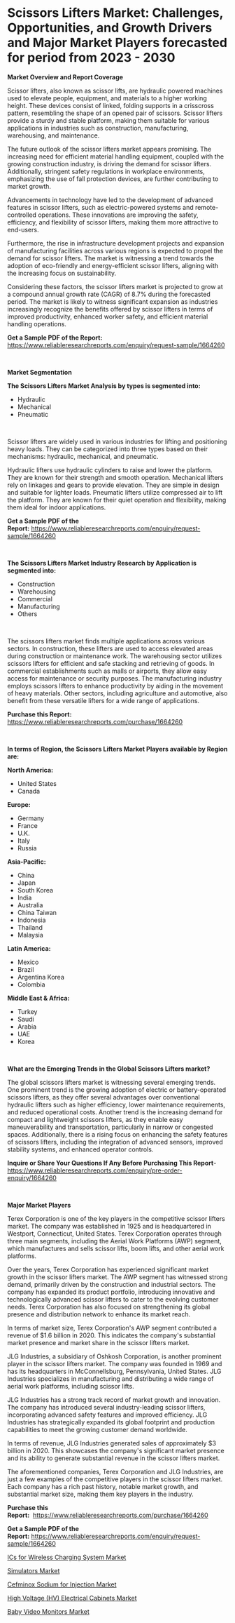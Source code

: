 <p><h1>Scissors Lifters Market: Challenges, Opportunities, and Growth Drivers and Major Market Players forecasted for period from 2023 - 2030</h1></p><p><strong>Market Overview and Report Coverage</strong></p>
<p><p>Scissor lifters, also known as scissor lifts, are hydraulic powered machines used to elevate people, equipment, and materials to a higher working height. These devices consist of linked, folding supports in a crisscross pattern, resembling the shape of an opened pair of scissors. Scissor lifters provide a sturdy and stable platform, making them suitable for various applications in industries such as construction, manufacturing, warehousing, and maintenance.</p><p>The future outlook of the scissor lifters market appears promising. The increasing need for efficient material handling equipment, coupled with the growing construction industry, is driving the demand for scissor lifters. Additionally, stringent safety regulations in workplace environments, emphasizing the use of fall protection devices, are further contributing to market growth.</p><p>Advancements in technology have led to the development of advanced features in scissor lifters, such as electric-powered systems and remote-controlled operations. These innovations are improving the safety, efficiency, and flexibility of scissor lifters, making them more attractive to end-users.</p><p>Furthermore, the rise in infrastructure development projects and expansion of manufacturing facilities across various regions is expected to propel the demand for scissor lifters. The market is witnessing a trend towards the adoption of eco-friendly and energy-efficient scissor lifters, aligning with the increasing focus on sustainability.</p><p>Considering these factors, the scissor lifters market is projected to grow at a compound annual growth rate (CAGR) of 8.7% during the forecasted period. The market is likely to witness significant expansion as industries increasingly recognize the benefits offered by scissor lifters in terms of improved productivity, enhanced worker safety, and efficient material handling operations.</p></p>
<p><strong>Get a Sample PDF of the Report:</strong> <a href="https://www.reliableresearchreports.com/enquiry/request-sample/1664260">https://www.reliableresearchreports.com/enquiry/request-sample/1664260</a></p>
<p>&nbsp;</p>
<p><strong>Market Segmentation</strong></p>
<p><strong>The Scissors Lifters Market Analysis by types is segmented into:</strong></p>
<p><ul><li>Hydraulic</li><li>Mechanical</li><li>Pneumatic</li></ul></p>
<p>&nbsp;</p>
<p><p>Scissor lifters are widely used in various industries for lifting and positioning heavy loads. They can be categorized into three types based on their mechanisms: hydraulic, mechanical, and pneumatic. </p><p>Hydraulic lifters use hydraulic cylinders to raise and lower the platform. They are known for their strength and smooth operation. Mechanical lifters rely on linkages and gears to provide elevation. They are simple in design and suitable for lighter loads. Pneumatic lifters utilize compressed air to lift the platform. They are known for their quiet operation and flexibility, making them ideal for indoor applications.</p></p>
<p><strong>Get a Sample PDF of the Report:</strong>&nbsp;<a href="https://www.reliableresearchreports.com/enquiry/request-sample/1664260">https://www.reliableresearchreports.com/enquiry/request-sample/1664260</a></p>
<p>&nbsp;</p>
<p><strong>The Scissors Lifters Market Industry Research by Application is segmented into:</strong></p>
<p><ul><li>Construction</li><li>Warehousing</li><li>Commercial</li><li>Manufacturing</li><li>Others</li></ul></p>
<p>&nbsp;</p>
<p><p>The scissors lifters market finds multiple applications across various sectors. In construction, these lifters are used to access elevated areas during construction or maintenance work. The warehousing sector utilizes scissors lifters for efficient and safe stacking and retrieving of goods. In commercial establishments such as malls or airports, they allow easy access for maintenance or security purposes. The manufacturing industry employs scissors lifters to enhance productivity by aiding in the movement of heavy materials. Other sectors, including agriculture and automotive, also benefit from these versatile lifters for a wide range of applications.</p></p>
<p><strong>Purchase this Report:</strong>&nbsp; <a href="https://www.reliableresearchreports.com/purchase/1664260">https://www.reliableresearchreports.com/purchase/1664260</a></p>
<p>&nbsp;</p>
<p><strong>In terms of Region, the Scissors Lifters Market Players available by Region are:</strong></p>
<p>
    <p> <strong> North America: </strong>
        <ul>
            <li>United States</li>
            <li>Canada</li>
        </ul>
        </p> 
    <p> <strong> Europe: </strong>
        <ul>
            <li>Germany</li>
            <li>France</li>
            <li>U.K.</li>
            <li>Italy</li>
            <li>Russia</li>
        </ul>
        </p> 
    <p> <strong> Asia-Pacific: </strong>
        <ul>
            <li>China</li>
            <li>Japan</li>
            <li>South Korea</li>
            <li>India</li>
            <li>Australia</li>
            <li>China Taiwan</li>
            <li>Indonesia</li>
            <li>Thailand</li>
            <li>Malaysia</li>
        </ul>
        </p> 
    <p> <strong> Latin America: </strong>
        <ul>
            <li>Mexico</li>
            <li>Brazil</li>
            <li>Argentina Korea</li>
            <li>Colombia</li>
        </ul>
        </p> 
    <p> <strong> Middle East & Africa: </strong>
        <ul>
            <li>Turkey</li>
            <li>Saudi</li>
            <li>Arabia</li>
            <li>UAE</li>
            <li>Korea</li>
        </ul>
    </p>
    </p>
<p>&nbsp;</p>
<p><strong>What are the Emerging Trends in the Global Scissors Lifters market?</strong></p>
<p><p>The global scissors lifters market is witnessing several emerging trends. One prominent trend is the growing adoption of electric or battery-operated scissors lifters, as they offer several advantages over conventional hydraulic lifters such as higher efficiency, lower maintenance requirements, and reduced operational costs. Another trend is the increasing demand for compact and lightweight scissors lifters, as they enable easy maneuverability and transportation, particularly in narrow or congested spaces. Additionally, there is a rising focus on enhancing the safety features of scissors lifters, including the integration of advanced sensors, improved stability systems, and enhanced operator controls.</p></p>
<p><strong>Inquire or Share Your Questions If Any Before Purchasing This Report</strong>- <a href="https://www.reliableresearchreports.com/enquiry/pre-order-enquiry/1664260">https://www.reliableresearchreports.com/enquiry/pre-order-enquiry/1664260</a></p>
<p>&nbsp;</p>
<p><strong>Major Market Players</strong></p>
<p><p>Terex Corporation is one of the key players in the competitive scissor lifters market. The company was established in 1925 and is headquartered in Westport, Connecticut, United States. Terex Corporation operates through three main segments, including the Aerial Work Platforms (AWP) segment, which manufactures and sells scissor lifts, boom lifts, and other aerial work platforms.</p><p>Over the years, Terex Corporation has experienced significant market growth in the scissor lifters market. The AWP segment has witnessed strong demand, primarily driven by the construction and industrial sectors. The company has expanded its product portfolio, introducing innovative and technologically advanced scissor lifters to cater to the evolving customer needs. Terex Corporation has also focused on strengthening its global presence and distribution network to enhance its market reach.</p><p>In terms of market size, Terex Corporation's AWP segment contributed a revenue of $1.6 billion in 2020. This indicates the company's substantial market presence and market share in the scissor lifters market.</p><p>JLG Industries, a subsidiary of Oshkosh Corporation, is another prominent player in the scissor lifters market. The company was founded in 1969 and has its headquarters in McConnellsburg, Pennsylvania, United States. JLG Industries specializes in manufacturing and distributing a wide range of aerial work platforms, including scissor lifts.</p><p>JLG Industries has a strong track record of market growth and innovation. The company has introduced several industry-leading scissor lifters, incorporating advanced safety features and improved efficiency. JLG Industries has strategically expanded its global footprint and production capabilities to meet the growing customer demand worldwide.</p><p>In terms of revenue, JLG Industries generated sales of approximately $3 billion in 2020. This showcases the company's significant market presence and its ability to generate substantial revenue in the scissor lifters market.</p><p>The aforementioned companies, Terex Corporation and JLG Industries, are just a few examples of the competitive players in the scissor lifters market. Each company has a rich past history, notable market growth, and substantial market size, making them key players in the industry.</p></p>
<p><strong>Purchase this Report:</strong>&nbsp;&nbsp;<a href="https://www.reliableresearchreports.com/purchase/1664260">https://www.reliableresearchreports.com/purchase/1664260</a></p>
<p></p>
<p><strong>Get a Sample PDF of the Report:</strong>&nbsp;<a href="https://www.reliableresearchreports.com/enquiry/request-sample/1664260">https://www.reliableresearchreports.com/enquiry/request-sample/1664260</a></p>
<p><p><a href="https://www.linkedin.com/pulse/ics-wireless-charging-system-market-size-share-amp-trends/">ICs for Wireless Charging System Market</a></p><p><a href="https://medium.com/@aureliarice2023/simulators-market-size-growth-forecast-2023-2030-6b1a38ac487d">Simulators Market</a></p><p><a href="https://github.com/dzharov81/Market-Research-Report-List-1/blob/main/cefminox-sodium-for-injection-market.md">Cefminox Sodium for Injection Market</a></p><p><a href="https://github.com/ambrozg/Market-Research-Report-List-1/blob/main/high-voltage-hv-electrical-cabinets-market.md">High Voltage (HV) Electrical Cabinets Market</a></p><p><a href="https://www.linkedin.com/pulse/baby-video-monitors-market-size-2023-2030-global-industrial/">Baby Video Monitors Market</a></p></p>